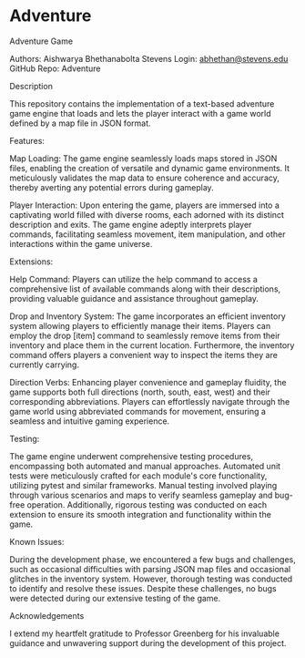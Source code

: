 # Adventure

Adventure Game

Authors: Aishwarya Bhethanabolta
Stevens Login: abhethan@stevens.edu
GitHub Repo: Adventure

Description

This repository contains the implementation of a text-based adventure game engine that loads and lets the player interact with a game world defined by a map file in JSON format. 

Features:

Map Loading:
The game engine seamlessly loads maps stored in JSON files, enabling the creation of versatile and dynamic game environments.
It meticulously validates the map data to ensure coherence and accuracy, thereby averting any potential errors during gameplay.

Player Interaction:
Upon entering the game, players are immersed into a captivating world filled with diverse rooms, each adorned with its distinct description and exits.
The game engine adeptly interprets player commands, facilitating seamless movement, item manipulation, and other interactions within the game universe.


Extensions:

Help Command:
Players can utilize the help command to access a comprehensive list of available commands along with their descriptions, providing valuable guidance and assistance throughout gameplay.

Drop and Inventory System:
The game incorporates an efficient inventory system allowing players to efficiently manage their items.
Players can employ the drop [item] command to seamlessly remove items from their inventory and place them in the current location.
Furthermore, the inventory command offers players a convenient way to inspect the items they are currently carrying.

Direction Verbs:
Enhancing player convenience and gameplay fluidity, the game supports both full directions (north, south, east, west) and their corresponding abbreviations.
Players can effortlessly navigate through the game world using abbreviated commands for movement, ensuring a seamless and intuitive gaming experience.


Testing:

The game engine underwent comprehensive testing procedures, encompassing both automated and manual approaches. Automated unit tests were meticulously crafted for each module's core functionality, utilizing pytest and similar frameworks. Manual testing involved playing through various scenarios and maps to verify seamless gameplay and bug-free operation. Additionally, rigorous testing was conducted on each extension to ensure its smooth integration and functionality within the game.

Known Issues:

During the development phase, we encountered a few bugs and challenges, such as occasional difficulties with parsing JSON map files and occasional glitches in the inventory system. However, thorough testing was conducted to identify and resolve these issues. Despite these challenges, no bugs were detected during our extensive testing of the game.


Acknowledgements

I extend my heartfelt gratitude to Professor Greenberg for his invaluable guidance and unwavering support during the development of this project.
